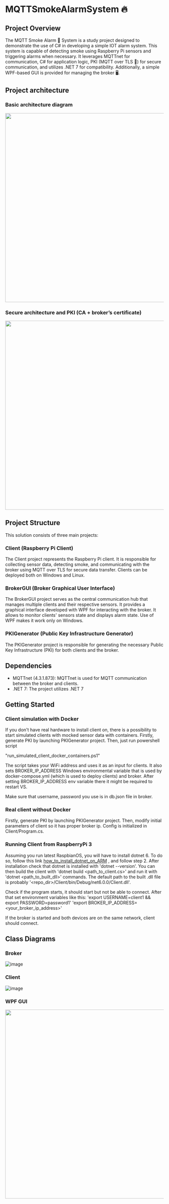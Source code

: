 # MQTTSmokeAlarmSystem 🔥

## Project Overview

The MQTT Smoke Alarm 🚨 System  is a study project designed to demonstrate the use of C# in developing a simple IOT alarm system. This system is capable of detecting smoke using Raspberry Pi sensors and triggering alarms when necessary. It leverages MQTTnet for communication, C# for application logic, PKI (MQTT over TLS 🔐) for secure communication, and utilizes .NET 7 for compatibility. Additionally, a simple WPF-based GUI is provided for managing the broker  🖥️.

## Project architecture

### Basic architecture diagram

<img src="https://github-production-user-asset-6210df.s3.amazonaws.com/21158649/272673328-836cc8e2-f5c1-443a-ab35-80db14a5ebbc.png" width="600">

###  Secure architecture and PKI (CA + broker’s certificate)

<img src="https://github-production-user-asset-6210df.s3.amazonaws.com/21158649/272673898-2a7ee571-e2e9-41c2-a5fc-2fa69a4492ed.png" width="600">

## Project Structure

This solution consists of three main projects:
### Client (Raspberry Pi Client)

The Client project represents the Raspberry Pi client. It is responsible for collecting sensor data, detecting smoke, and communicating with the broker using MQTT over TLS for secure data transfer. Clients can be deployed both on Windows and Linux.

### BrokerGUI (Broker Graphical User Interface)

The BrokerGUI project serves as the central communication hub that manages multiple clients and their respective sensors. It provides a graphical interface developed with WPF for interacting with the broker. It allows to monitor clients' sensors state and displays alarm state. Use of WPF makes it work only on Windows.

### PKIGenerator (Public Key Infrastructure Generator)

The PKIGenerator project is responsible for generating the necessary Public Key Infrastructure (PKI) for both clients and the broker. 

## Dependencies

- MQTTnet (4.3.1.873): MQTTnet is used for MQTT communication between the broker and clients.
- .NET 7: The project utilizes .NET 7

## Getting Started

### Client simulation with Docker

If you don't have real hardware to install client on, there is a possibility to start simulated clients with mocked sensor data with containers. Firstly, generate PKI by launching PKIGenerator project. Then, just run powershell script 

"run_simulated_client_docker_containers.ps1"

The script takes your WiFi address and uses it as an input for clients. It also sets BROKER_IP_ADDRESS Windows environmental variable that is used by docker-compose.yml (which is used to deploy clients) and broker. After setting BROKER_IP_ADDRESS env variable there it might be required to restart VS.

Make sure that username, password you use is in db.json file in broker.


### Real client without Docker

Firstly, generate PKI by launching PKIGenerator project. Then, modify initial parameters of client so it has proper broker ip. Config is initialized in Client/Program.cs.

### Running Client from RaspberryPi 3

Assuming you run latest RaspbianOS, you will have to install dotnet 6. To do so, follow this link [how_to_install_dotnet_on_ARM](https://learn.microsoft.com/en-us/dotnet/iot/deployment) , and follow step 2. After installation check that dotnet is installed with 'dotnet --version'. You can then build the client with 'dotnet build <path_to_client.cs>' and run it with 'dotnet <path_to_built_dll>' commands. The default path to the built .dll file is probably '<repo_dir>/Client/bin/Debug/net6.0.0/Client.dll'. 

Check if the program starts, it should start but not be able to connect. After that set environment variables like this:
'export USERNAME=client1 && export PASSWORD=password1'
'export BROKER_IP_ADDRESS=<your_broker_ip_address>'

If the broker is started and both devices are on the same network, client should connect.

## Class Diagrams

### Broker

![image](https://github.com/heyimjustalex/MQTTNetTLS/assets/21158649/1439bdbc-387e-4762-8b46-8e12ce3a774e)

### Client
![image](https://github.com/heyimjustalex/MQTTNetTLS/assets/21158649/efbc3c7c-a56a-45b8-94d9-316844efe9e2)


### WPF GUI

<img src="https://github-production-user-asset-6210df.s3.amazonaws.com/21158649/272597987-9bca8773-8f7f-4936-9bbb-a100a95d8b8c.png" width="600">


